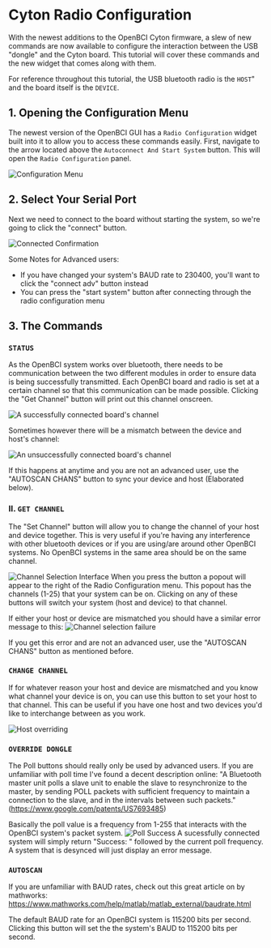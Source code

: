 # Cyton Radio Configuration
With the newest additions to the OpenBCI Cyton firmware, a slew of new commands are now available to configure the interaction between the USB "dongle" and the Cyton board. This tutorial will cover these commands and the new widget that comes along with them.

For reference throughout this tutorial, the USB bluetooth radio is the `HOST`" and the board itself is the `DEVICE`.
## 1. Opening the Configuration Menu

The newest version of the OpenBCI GUI has a `Radio Configuration` widget built into it to allow you to access these commands easily. First, navigate to the arrow located above the `Autoconnect And Start System` button. This will open the `Radio Configuration` panel.

![Configuration Menu](../assets/images/radioconfig.png)

## 2. Select Your Serial Port

Next we need to connect to the board without starting the system, so we're going to click the "connect" button.

![Connected Confirmation](../assets/images/connected.png)

Some Notes for Advanced users:

*  If you have changed your system's BAUD rate to 230400, you'll want to click the "connect adv" button instead 
*  You can press the "start system" button after connecting through the radio configuration menu


## 3. The Commands


### `STATUS`

As the OpenBCI system works over bluetooth, there needs to be communication between the two different modules in order to ensure data is being successfully transmitted. Each OpenBCI board and radio is set at a certain channel so that this communication can be made possible. Clicking the "Get Channel" button will print out this channel onscreen.

![A successfully connected board's channel](../assets/images/rc_channel_success.png)

Sometimes however there will be a mismatch between the device and host's channel:

![An unsuccessfully connected board's channel](../assets/images/rc_channel_failure.png)

If this happens at anytime and you are not an advanced user, use the "AUTOSCAN CHANS" button to sync your device and host (Elaborated below).

### II. `GET CHANNEL`

The "Set Channel" button will allow you to change the channel of your host and device together. This is very useful if you're having any interference with other bluetooth devices or if you are using/are around other OpenBCI systems. No OpenBCI systems in the same area should be on the same channel. 

![Channel Selection Interface](../assets/images/rc_chans.png)
When you press the button a popout will appear to the right of the Radio Configuration menu. This popout has the channels (1-25) that your system can be on. Clicking on any of these buttons will switch your system (host and device) to that channel.

If either your host or device are mismatched you should have a similar error message to this:
![Channel selection failure](../assets/images/rc_chans_failure.png)

If you get this error and are not an advanced user, use the "AUTOSCAN CHANS" button as mentioned before. 

### `CHANGE CHANNEL`

If for whatever reason your host and device are mismatched and you know what channel your device is on, you can use this button to set your host to that channel. This can be useful if you have one host and two devices you'd like to interchange between as you work. 

![Host overriding](../assets/images/rc_override.png)

### `OVERRIDE DONGLE`
The Poll buttons should really only be used by advanced users. If you are unfamiliar with poll time I've found a decent description online: "A Bluetooth master unit polls a slave unit to enable the slave to resynchronize to the master, by sending POLL packets with sufficient frequency to maintain a connection to the slave, and in the intervals between such packets." (https://www.google.com/patents/US7693485) 

Basically the poll value is a frequency from 1-255 that interacts with the OpenBCI system's packet system.
![Poll Success](../assets/images/rc_poll_success.png)
A sucessfully connected system will simply return "Success: " followed by the current poll frequency. A system that is desynced will just display an error message.

### `AUTOSCAN`
If you are unfamiliar with BAUD rates, check out this great article on by mathworks: https://www.mathworks.com/help/matlab/matlab_external/baudrate.html

The default BAUD rate for an OpenBCI system is 115200 bits per second. Clicking this button will set the the system's BAUD to 115200 bits per second.

